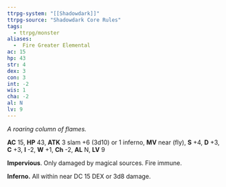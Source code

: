 ```yaml
---
ttrpg-system: "[[Shadowdark]]"
ttrpg-source: "Shadowdark Core Rules"
tags:
  - ttrpg/monster
aliases:
  -  Fire Greater Elemental
ac: 15
hp: 43
str: 4
dex: 3
con: 3
int: -2
wis: 1
cha: -2
al: N
lv: 9
---
```


_A roaring column of flames._

**AC** 15, **HP** 43, **ATK** 3 slam +6 (3d10) or 1 inferno, **MV** near (fly), **S** +4, **D** +3, **C** +3, **I** -2, **W** +1, **Ch** -2, **AL** N, **LV** 9

**Impervious**. Only damaged by magical sources. Fire immune. 

**Inferno.** All within near DC 15 DEX or 3d8 damage.

